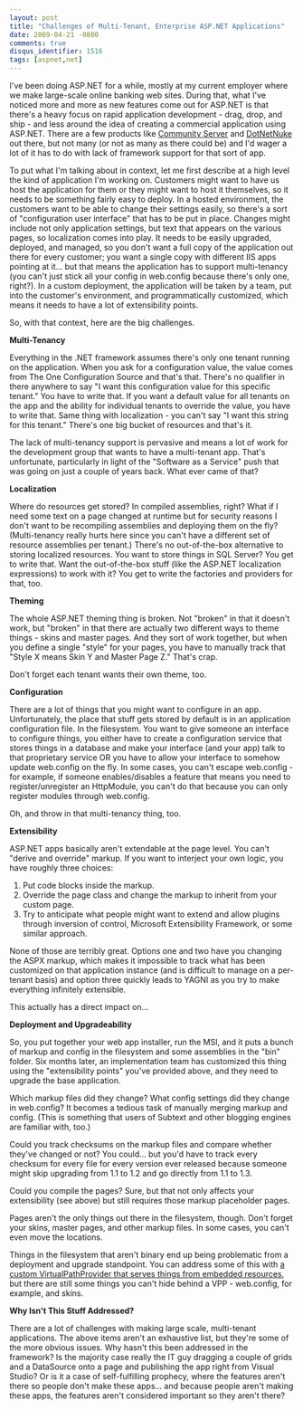 ```yaml
---
layout: post
title: "Challenges of Multi-Tenant, Enterprise ASP.NET Applications"
date: 2009-04-21 -0800
comments: true
disqus_identifier: 1516
tags: [aspnet,net]
---
```

I've been doing ASP.NET for a while, mostly at my current employer where
we make large-scale online banking web sites. During that, what I've
noticed more and more as new features come out for ASP.NET is that
there's a heavy focus on rapid application development - drag, drop, and
ship - and less around the idea of creating a commercial application
using ASP.NET. There are a few products like [Community
Server](http://communityserver.com/) and
[DotNetNuke](http://www.dotnetnuke.com) out there, but not many (or not
as many as there could be) and I'd wager a lot of it has to do with lack
of framework support for that sort of app.

To put what I'm talking about in context, let me first describe at a
high level the kind of application I'm working on. Customers might want
to have us host the application for them or they might want to host it
themselves, so it needs to be something fairly easy to deploy. In a
hosted environment, the customers want to be able to change their
settings easily, so there's a sort of "configuration user interface"
that has to be put in place. Changes might include not only application
settings, but text that appears on the various pages, so localization
comes into play. It needs to be easily upgraded, deployed, and managed,
so you don't want a full copy of the application out there for every
customer; you want a single copy with different IIS apps pointing at
it... but that means the application has to support multi-tenancy (you
can't just stick all your config in web.config because there's only one,
right?). In a custom deployment, the application will be taken by a
team, put into the customer's environment, and programmatically
customized, which means it needs to have a lot of extensibility points.

So, with that context, here are the big challenges.

**Multi-Tenancy**

Everything in the .NET framework assumes there's only one tenant running
on the application. When you ask for a configuration value, the value
comes from The One Configuration Source and that's that. There's no
qualifier in there anywhere to say "I want this configuration value for
this specific tenant." You have to write that. If you want a default
value for all tenants on the app and the ability for individual tenants
to override the value, you have to write that. Same thing with
localization - you can't say "I want this string for this tenant."
There's one big bucket of resources and that's it.

The lack of multi-tenancy support is pervasive and means a lot of work
for the development group that wants to have a multi-tenant app. That's
unfortunate, particularly in light of the "Software as a Service" push
that was going on just a couple of years back. What ever came of that?

**Localization**

Where do resources get stored? In compiled assemblies, right? What if I
need some text on a page changed at runtime but for security reasons I
don't want to be recompiling assemblies and deploying them on the fly?
(Multi-tenancy really hurts here since you can't have a different set of
resource assemblies per tenant.) There's no out-of-the-box alternative
to storing localized resources. You want to store things in SQL Server?
You get to write that. Want the out-of-the-box stuff (like the ASP.NET
localization expressions) to work with it? You get to write the
factories and providers for that, too.

**Theming**

The whole ASP.NET theming thing is broken. Not "broken" in that it
doesn't work, but "broken" in that there are actually two different ways
to theme things - skins and master pages. And they sort of work
together, but when you define a single "style" for your pages, you have
to manually track that "Style X means Skin Y and Master Page Z." That's
crap.

Don't forget each tenant wants their own theme, too.

**Configuration**

There are a lot of things that you might want to configure in an app.
Unfortunately, the place that stuff gets stored by default is in an
application configuration file. In the filesystem. You want to give
someone an interface to configure things, you either have to create a
configuration service that stores things in a database and make your
interface (and your app) talk to that proprietary service OR you have to
allow your interface to somehow update web.config on the fly. In some
cases, you can't escape web.config - for example, if someone
enables/disables a feature that means you need to register/unregister an
HttpModule, you can't do that because you can only register modules
through web.config.

Oh, and throw in that multi-tenancy thing, too.

**Extensibility**

ASP.NET apps basically aren't extendable at the page level. You can't
"derive and override" markup. If you want to interject your own logic,
you have roughly three choices:

1.  Put code blocks inside the markup.
2.  Override the page class and change the markup to inherit from your
    custom page.
3.  Try to anticipate what people might want to extend and allow plugins
    through inversion of control, Microsoft Extensibility Framework, or
    some similar approach.

None of those are terribly great. Options one and two have you changing
the ASPX markup, which makes it impossible to track what has been
customized on that application instance (and is difficult to manage on a
per-tenant basis) and option three quickly leads to YAGNI as you try to
make everything infinitely extensible.

This actually has a direct impact on...

**Deployment and Upgradeability**

So, you put together your web app installer, run the MSI, and it puts a
bunch of markup and config in the filesystem and some assemblies in the
"bin" folder. Six months later, an implementation team has customized
this thing using the "extensibility points" you've provided above, and
they need to upgrade the base application.

Which markup files did they change? What config settings did they change
in web.config? It becomes a tedious task of manually merging markup and
config. (This is something that users of Subtext and other blogging
engines are familiar with, too.)

Could you track checksums on the markup files and compare whether
they've changed or not? You could... but you'd have to track every
checksum for every file for every version ever released because someone
might skip upgrading from 1.1 to 1.2 and go directly from 1.1 to 1.3.

Could you compile the pages? Sure, but that not only affects your
extensibility (see above) but still requires those markup placeholder
pages.

Pages aren't the only things out there in the filesystem, though. Don't
forget your skins, master pages, and other markup files. In some cases,
you can't even move the locations.

Things in the filesystem that aren't binary end up being problematic
from a deployment and upgrade standpoint. You can address some of this
with [a custom VirtualPathProvider that serves things from embedded
resources](/archive/2007/07/13/embeddedresourcepathprovider-binary-only-asp.net-2.0.aspx),
but there are still some things you can't hide behind a VPP -
web.config, for example, and skins.

**Why Isn't This Stuff Addressed?**

There are a lot of challenges with making large scale, multi-tenant
applications. The above items aren't an exhaustive list, but they're
some of the more obvious issues. Why hasn't this been addressed in the
framework? Is the majority case really the IT guy dragging a couple of
grids and a DataSource onto a page and publishing the app right from
Visual Studio? Or is it a case of self-fulfilling prophecy, where the
features aren't there so people don't make these apps... and because
people aren't making these apps, the features aren't considered
important so they aren't there?


